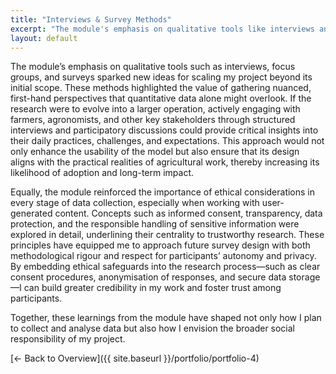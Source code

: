 ```yaml
---
title: "Interviews & Survey Methods"
excerpt: "The module's emphasis on qualitative tools like interviews and surveys was the main driver of my ideas for planning and ..."
layout: default
---
```


The module’s emphasis on qualitative tools such as interviews, focus groups, and surveys sparked new ideas for scaling my project beyond its initial scope. These methods highlighted the value of gathering nuanced, first-hand perspectives that quantitative data alone might overlook. If the research were to evolve into a larger operation, actively engaging with farmers, agronomists, and other key stakeholders through structured interviews and participatory discussions could provide critical insights into their daily practices, challenges, and expectations. This approach would not only enhance the usability of the model but also ensure that its design aligns with the practical realities of agricultural work, thereby increasing its likelihood of adoption and long-term impact.

Equally, the module reinforced the importance of ethical considerations in every stage of data collection, especially when working with user-generated content. Concepts such as informed consent, transparency, data protection, and the responsible handling of sensitive information were explored in detail, underlining their centrality to trustworthy research. These principles have equipped me to approach future survey design with both methodological rigour and respect for participants’ autonomy and privacy. By embedding ethical safeguards into the research process—such as clear consent procedures, anonymisation of responses, and secure data storage—I can build greater credibility in my work and foster trust among participants.

Together, these learnings from the module have shaped not only how I plan to collect and analyse data but also how I envision the broader social responsibility of my project.

[← Back to Overview]({{ site.baseurl }}/portfolio/portfolio-4)
